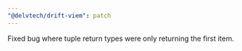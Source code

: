 ```yaml
---
"@delvtech/drift-viem": patch
---
```


Fixed bug where tuple return types were only returning the first item.
